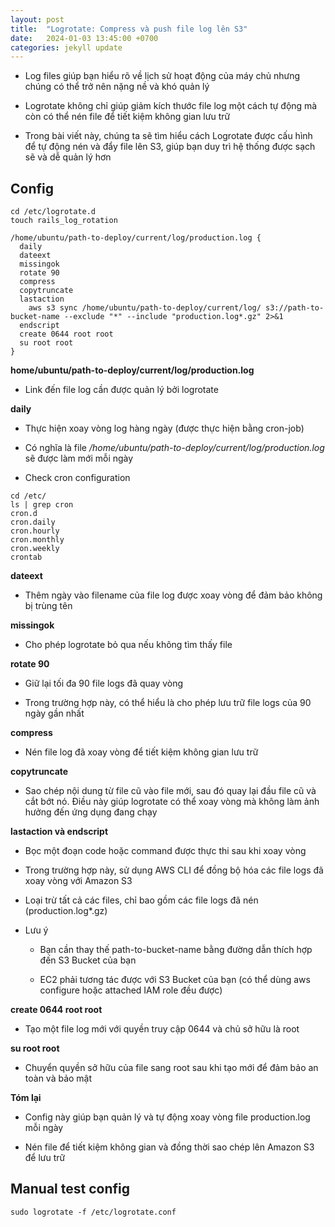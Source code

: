 ```yaml
---
layout: post
title:  "Logrotate: Compress và push file log lên S3"
date:   2024-01-03 13:45:00 +0700
categories: jekyll update
---
```

- Log files giúp bạn hiểu rõ về lịch sử hoạt động của máy chủ nhưng chúng có thể trở nên nặng nề và khó quản lý

- Logrotate không chỉ giúp giảm kích thước file log một cách tự động mà còn có thể nén file để tiết kiệm không gian lưu trữ

- Trong bài viết này, chúng ta sẽ tìm hiểu cách Logrotate được cấu hình để tự động nén và đẩy file lên S3, giúp bạn duy trì hệ thống được sạch sẽ và dễ quản lý hơn

## Config

```
cd /etc/logrotate.d
touch rails_log_rotation
```

```
/home/ubuntu/path-to-deploy/current/log/production.log {
  daily
  dateext
  missingok
  rotate 90
  compress
  copytruncate
  lastaction
    aws s3 sync /home/ubuntu/path-to-deploy/current/log/ s3://path-to-bucket-name --exclude "*" --include "production.log*.gz" 2>&1
  endscript
  create 0644 root root
  su root root
}
```

**home/ubuntu/path-to-deploy/current/log/production.log**

- Link đến file log cần được quản lý bởi logrotate

**daily**

- Thực hiện xoay vòng log hàng ngày (được thực hiện bằng cron-job)

- Có nghĩa là file */home/ubuntu/path-to-deploy/current/log/production.log* sẽ được làm mới mỗi ngày

- Check cron configuration

```
cd /etc/
ls | grep cron
cron.d
cron.daily
cron.hourly
cron.monthly
cron.weekly
crontab
```

**dateext**

- Thêm ngày vào filename của file log được xoay vòng để đảm bảo không bị trùng tên

**missingok**

- Cho phép logrotate bỏ qua nếu không tìm thấy file

**rotate 90**

- Giữ lại tối đa 90 file logs đã quay vòng

- Trong trường hợp này, có thể hiểu là cho phép lưu trữ file logs của 90 ngày gần nhất

**compress**

- Nén file log đã xoay vòng để tiết kiệm không gian lưu trữ

**copytruncate**

- Sao chép nội dung từ file cũ vào file mới, sau đó quay lại đầu file cũ và cắt bớt nó. Điều này giúp logrotate có thể xoay vòng mà không làm ảnh hưởng đến ứng dụng đang chạy

**lastaction và endscript**

- Bọc một đoạn code hoặc command được thực thi sau khi xoay vòng

- Trong trường hợp này, sử dụng AWS CLI để đồng bộ hóa các file logs đã xoay vòng với Amazon S3

- Loại trừ tất cả các files, chỉ bao gồm các file logs đã nén (production.log*.gz)

- Lưu ý

  - Bạn cần thay thế path-to-bucket-name bằng đường dẫn thích hợp đến S3 Bucket của bạn

  - EC2 phải tương tác được với S3 Bucket của bạn (có thể dùng aws configure hoặc attached IAM role đều được)

**create 0644 root root**

- Tạo một file log mới với quyền truy cập 0644 và chủ sở hữu là root

**su root root**

- Chuyển quyền sở hữu của file sang root sau khi tạo mới để đảm bảo an toàn và bảo mật

**Tóm lại**

- Config này giúp bạn quản lý và tự động xoay vòng file production.log mỗi ngày

- Nén file để tiết kiệm không gian và đồng thời sao chép lên Amazon S3 để lưu trữ

## Manual test config

```
sudo logrotate -f /etc/logrotate.conf
```

